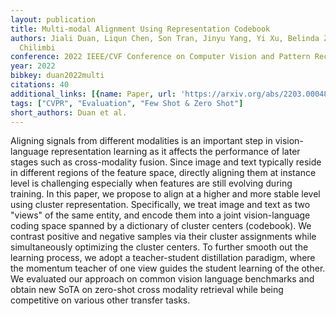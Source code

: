 ```yaml
---
layout: publication
title: Multi-modal Alignment Using Representation Codebook
authors: Jiali Duan, Liqun Chen, Son Tran, Jinyu Yang, Yi Xu, Belinda Zeng, Trishul
  Chilimbi
conference: 2022 IEEE/CVF Conference on Computer Vision and Pattern Recognition (CVPR)
year: 2022
bibkey: duan2022multi
citations: 40
additional_links: [{name: Paper, url: 'https://arxiv.org/abs/2203.00048'}]
tags: ["CVPR", "Evaluation", "Few Shot & Zero Shot"]
short_authors: Duan et al.
---
```

Aligning signals from different modalities is an important step in
vision-language representation learning as it affects the performance of later
stages such as cross-modality fusion. Since image and text typically reside in
different regions of the feature space, directly aligning them at instance
level is challenging especially when features are still evolving during
training. In this paper, we propose to align at a higher and more stable level
using cluster representation. Specifically, we treat image and text as two
"views" of the same entity, and encode them into a joint vision-language coding
space spanned by a dictionary of cluster centers (codebook). We contrast
positive and negative samples via their cluster assignments while
simultaneously optimizing the cluster centers. To further smooth out the
learning process, we adopt a teacher-student distillation paradigm, where the
momentum teacher of one view guides the student learning of the other. We
evaluated our approach on common vision language benchmarks and obtain new SoTA
on zero-shot cross modality retrieval while being competitive on various other
transfer tasks.